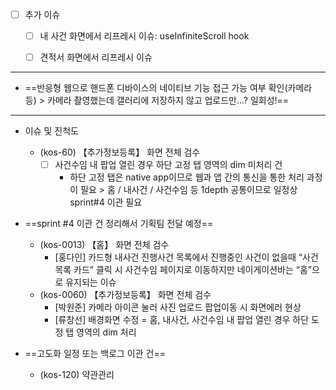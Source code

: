 - [ ] 추가 이슈
	- [ ] 내 사건 화면에서 리프레시 이슈: useInfiniteScroll hook
	- [ ] 견적서 화면에서 리프레시 이슈


***


- ==반응형 웹으로 핸드폰 디바이스의 네이티브 기능 접근 가능 여부 확인(카메라 등) > 카메라 촬영했는데 갤러리에 저장하지 않고 업로드만...? 일회성!==


***

- 이슈 및 진척도
	- (kos-60) 【추가정보등록】 화면 전체 검수
		- [ ] 사건수임 내 팝업 열린 경우 하단 고정 탭 영역의 dim 미처리 건 
			- 하단 고정 탭은 native app이므로 웹과 앱 간의 통신을 통한 처리 과정이 필요 > 홈 / 내사건 / 사건수임 등 1depth 공통이므로 일정상 sprint#4 이관 필요

- ==sprint #4 이관 건 정리해서 기획팀 전달 예정==
	- (kos-0013) 【홈】 화면 전체 검수
		- [홍다인] 카드형 내사건 진행사건 목록에서 진행중인 사건이 없을때 “사건목록 카드” 클릭 시 사건수임 페이지로 이동하지만 네이게이션바는 “홈”으로 유지되는 이슈
	- (kos-0060) 【추가정보등록】 화면 전체 검수
		- [박원준] 카메라 아이콘 눌러 사진 업로드 팝업이동 시 화면에러 현상
		- [류창선] 배경화면 수정 = 홈, 내사건, 사건수임 내 팝업 열린 경우 하단 도정 탭 영역의 dim 처리

- ==고도화 일정 또는 백로그 이관 건==
	- (kos-120) 약관관리


